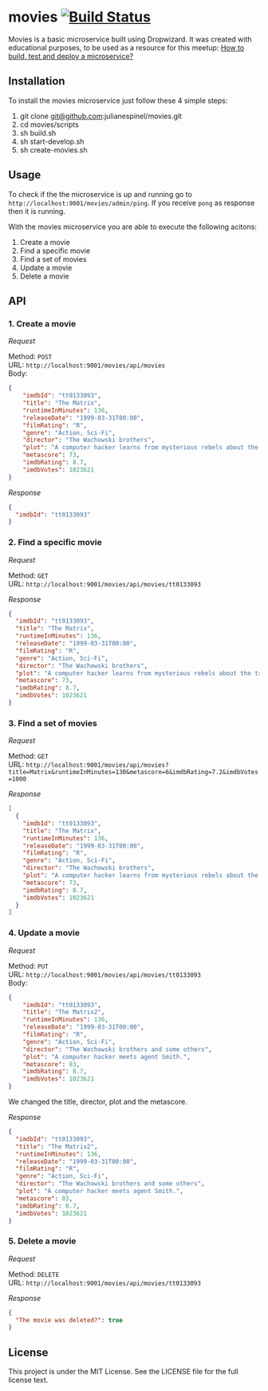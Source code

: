 # movies [![Build Status](https://travis-ci.org/julianespinel/movies.svg?branch=master)](https://travis-ci.org/julianespinel/movies)

Movies is a basic microservice built using Dropwizard. It was created with educational purposes, to be used as a resource for this meetup: [How to build, test and deploy a microservice?](http://www.meetup.com/Bogota-JVM-Meetup/events/222159221)

## Installation

To install the movies microservice just follow these 4 simple steps: 

1. git clone git@github.com:julianespinel/movies.git
2. cd movies/scripts
3. sh build.sh
4. sh start-develop.sh
5. sh create-movies.sh

## Usage

To check if the the microservice is up and running go to `http://localhost:9001/movies/admin/ping`. 
If you receive `pong` as response then it is running.

With the movies microservice you are able to execute the following acitons: 

1. Create a movie
2. Find a specific movie
3. Find a set of movies
4. Update a movie
5. Delete a movie

## API

### 1. Create a movie

*Request*

Method: `POST`<br>
URL: `http://localhost:9001/movies/api/movies`<br>
Body:

```json
{
    "imdbId": "tt0133093",
    "title": "The Matrix",
    "runtimeInMinutes": 136,
    "releaseDate": "1999-03-31T00:00",
    "filmRating": "R",
    "genre": "Action, Sci-Fi",
    "director": "The Wachowski brothers",
    "plot": "A computer hacker learns from mysterious rebels about the true nature of his reality and his role in the war against its controllers.",
    "metascore": 73,
    "imdbRating": 8.7,
    "imdbVotes": 1023621
}
```

*Response*

```json
{
  "imdbId": "tt0133093"
}
```

### 2. Find a specific movie

*Request*

Method: `GET`<br>
URL: `http://localhost:9001/movies/api/movies/tt0133093`<br>

*Response*

```json
{
  "imdbId": "tt0133093",
  "title": "The Matrix",
  "runtimeInMinutes": 136,
  "releaseDate": "1999-03-31T00:00",
  "filmRating": "R",
  "genre": "Action, Sci-Fi",
  "director": "The Wachowski brothers",
  "plot": "A computer hacker learns from mysterious rebels about the true nature of his reality and his role in the war against its controllers.",
  "metascore": 73,
  "imdbRating": 8.7,
  "imdbVotes": 1023621
}
```

### 3. Find a set of movies

*Request*

Method: `GET`<br>
URL: `http://localhost:9001/movies/api/movies?title=Matrix&runtimeInMinutes=130&metascore=6&imdbRating=7.2&imdbVotes=1000`<br>

*Response*

```json
[
  {
    "imdbId": "tt0133093",
    "title": "The Matrix",
    "runtimeInMinutes": 136,
    "releaseDate": "1999-03-31T00:00",
    "filmRating": "R",
    "genre": "Action, Sci-Fi",
    "director": "The Wachowski brothers",
    "plot": "A computer hacker learns from mysterious rebels about the true nature of his reality and his role in the war against its controllers.",
    "metascore": 73,
    "imdbRating": 8.7,
    "imdbVotes": 1023621
  }
]
```

### 4. Update a movie

*Request*

Method: `PUT`<br>
URL: `http://localhost:9001/movies/api/movies/tt0133093`<br>
Body:
```json
{
    "imdbId": "tt0133093",
    "title": "The Matrix2",
    "runtimeInMinutes": 136,
    "releaseDate": "1999-03-31T00:00",
    "filmRating": "R",
    "genre": "Action, Sci-Fi",
    "director": "The Wachowski brothers and some others",
    "plot": "A computer hacker meets agent Smith.",
    "metascore": 83,
    "imdbRating": 8.7,
    "imdbVotes": 1023621
}
```

We changed the title, director, plot and the metascore.

*Response*

```json
{
  "imdbId": "tt0133093",
  "title": "The Matrix2",
  "runtimeInMinutes": 136,
  "releaseDate": "1999-03-31T00:00",
  "filmRating": "R",
  "genre": "Action, Sci-Fi",
  "director": "The Wachowski brothers and some others",
  "plot": "A computer hacker meets agent Smith.",
  "metascore": 83,
  "imdbRating": 8.7,
  "imdbVotes": 1023621
}
```

### 5. Delete a movie

*Request*

Method: `DELETE`<br>
URL: `http://localhost:9001/movies/api/movies/tt0133093`<br>

*Response*

```json
{
  "The movie was deleted?": true
}
```

## License

This project is under the MIT License. See the LICENSE file for the full license text.
